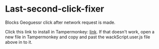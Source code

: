 # Last-second-click-fixer
Blocks Geoguessr click after network request is made.

Click this link to install in Tampermonkey: [link](https://github.com/echandler/Last-second-click-fixer/raw/main/LastSecondClickFixer.user.js). If that doesn't work, open a new file in Tampermonkey and copy and past the wackScript.user.js file above in to it.
